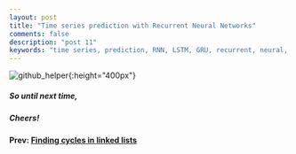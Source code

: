 ```yaml
---
layout: post
title: "Time series prediction with Recurrent Neural Networks"
comments: false
description: "post 11"
keywords: "time series, prediction, RNN, LSTM, GRU, recurrent, neural, networks, tensorflow, deeplearning"
---
```


![github_helper]({{site.url}}/material/2018/post_10/github_helper.jpeg?raw=true){:height="400px"}



##### So until next time,
##### Cheers!

**Prev: [Finding cycles in linked lists]({{site.url}}/2018/git-support/)**